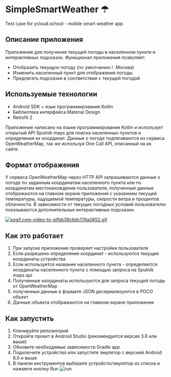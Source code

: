 # SimpleSmartWeather ☂
Test case for ycloud.school - mobile smart weather app

## Описание приложения

Приложение для получения текущей погоды в населенном пункте и интерактивных подсказок. Функционал приложения позволяет:

  - Отобразить текущую погоду (по умолчанию г. Москва)
  - Изменить населенный пункт для отображения погоды
  - Предлагать подсказки в соответствии с текущей погодой

## Используемые технологии

  - Android SDK + язык программирования Kotlin
  - Библиотека интерфейса Material Design
  - Retrofit 2
  
Приложение написано на языке программирования Kotlin и использует открытый API Sputnik maps для поиска населенных пунктов и определения их координат. Данные о погоде подтягиваются из сервиса OpenWeatherMap, так же используя One Call API, описанный на их сайте.

## Формат отображения

У сервиса OpenWeatherMap через HTTP API запрашиваются данные о погоде по заданным координатам населенного пункта или по координатам местонахождения пользователя, полученные данные отображаются на главном экране приложения с указанием текущей температуры, ощущаемой температуры, скорости ветра и процентов облачности. 
В зависимости от текущих погодных условий пользователю показываются дополнительные интерактивные подсказки.

[![ezgif.com-video-to-gifbb39c6dc176a0852.gif](https://s6.gifyu.com/images/ezgif.com-video-to-gifbb39c6dc176a0852.gif)](https://gifyu.com/image/lT0b)

## Как это работает

 1. При запуске приложение проверяет настройки пользователя
 2. Если разрешено определение координат - используются текущие координаты устройства
 3. Если используется название населенного пункта - определяются координаты населенного пункта с помощью запроса на Sputnik maps api
 4. Полученные координаты используются для запроса текущей погоды от OpenWeatherMap
 5. полученные данные в формате JSON десериализуются в POCO объект
 6. Данные объекта отображаются на главном экране приложения

## Как запустить

1. Клонируйте репозиторий
2. Откройте проект в Android Studio (рекомендуется версия 3.6 или выше)
3. Обновите необходимые зависимости Gradle app
4. Подключите устройство или запустите эмулятор с версией Android 6.0 и выше
5. В панели инструментов выберите устройсто/эмулятор из списка и нажмите кнопку Run ![run](https://developer.android.com/studio/images/buttons/toolbar-run.png "run")

